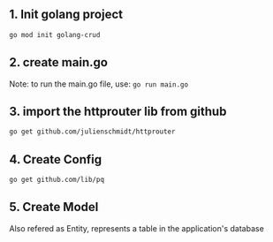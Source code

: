 ## 1. Init golang project
```bash
go mod init golang-crud
```
## 2. create main.go
Note: to run the main.go file, use: `go run main.go`

## 3. import the httprouter lib from github
```bash
go get github.com/julienschmidt/httprouter
```
## 4. Create Config
```bash
go get github.com/lib/pq
```
## 5. Create Model
Also refered as Entity, represents a table in the application's database